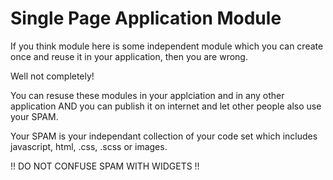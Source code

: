 # Single Page Application Module
If you think module here is some independent module which you can create once and reuse it in your application, then you are wrong.

Well not completely!

You can resuse these modules in your applciation and in any other application AND you can publish it on internet and let other people also use your SPAM.

Your SPAM is your independant collection of your code set which includes javascript, html, .css, .scss or images.

!! DO NOT CONFUSE SPAM WITH WIDGETS !!
